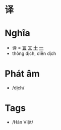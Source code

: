 # 译

# Nghĩa
* 译 = [言](言.md) [又](又.md) [十](十.md) [一](一.md)
* thông dịch, diễn dịch

# Phát âm
* /dịch/

# Tags
* /Hán Việt/

<script>window.HANZI_FIELD='译';</script>
